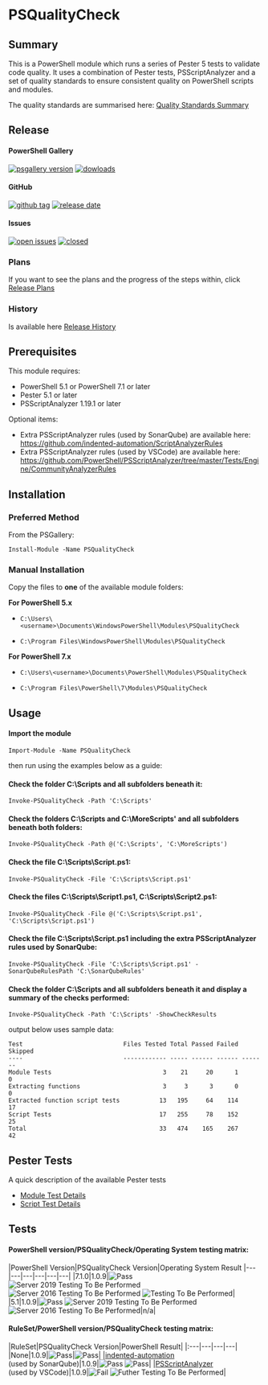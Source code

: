 # PSQualityCheck

## Summary

This is a PowerShell module which runs a series of Pester 5 tests to validate code quality. It uses a combination of Pester tests, PSScriptAnalyzer and a set of quality standards to ensure consistent quality on PowerShell scripts and modules.

The quality standards are summarised here: [Quality Standards Summary](https://github.com/andrewrdavidson/PSQualityCheck/wiki/Standards)

## Release 

#### PowerShell Gallery

[![psgallery version](https://img.shields.io/powershellgallery/v/psqualitycheck)](https://www.powershellgallery.com/packages/PSQualityCheck) [![dowloads](https://img.shields.io/powershellgallery/dt/PSQualityCheck)](https://www.powershellgallery.com/packages/PSQualityCheck)

#### GitHub

[![github tag](https://img.shields.io/github/v/tag/andrewrdavidson/psqualitycheck)](https://github.com/andrewrdavidson/PSQualityCheck/releases) [![release date](https://img.shields.io/github/release-date/andrewrdavidson/psqualitycheck)](https://github.com/andrewrdavidson/PSQualityCheck/releases)

#### Issues
[![open issues](https://img.shields.io/github/issues-raw/andrewrdavidson/psqualitycheck)](https://github.com/andrewrdavidson/PSQualityCheck/issues?q=is%3Aopen+is%3Aissue) [![closed](https://img.shields.io/github/issues-closed-raw/andrewrdavidson/psqualitycheck)](https://github.com/andrewrdavidson/PSQualityCheck/issues?q=is%3Aissue+is%3Aclosed)

### Plans

If you want to see the plans and the progress of the steps within, click [Release Plans](https://github.com/andrewrdavidson/PSQualityCheck/wiki/Release-Plan)

### History

Is available here [Release History](https://github.com/andrewrdavidson/PSQualityCheck/wiki/Release-History)

## Prerequisites

This module requires:

* PowerShell 5.1 or PowerShell 7.1 or later
* Pester 5.1 or later
* PSScriptAnalyzer 1.19.1 or later

Optional items:

* Extra PSScriptAnalyzer rules (used by SonarQube) are available here:<br/>https://github.com/indented-automation/ScriptAnalyzerRules
* Extra PSScriptAnalyzer rules (used by VSCode) are available here:<br/>https://github.com/PowerShell/PSScriptAnalyzer/tree/master/Tests/Engine/CommunityAnalyzerRules

## Installation

### __Preferred Method__

From the PSGallery:

`Install-Module -Name PSQualityCheck`

### __Manual Installation__

Copy the files to **one** of the available module folders:

__For PowerShell 5.x__

* `C:\Users\<username>\Documents\WindowsPowerShell\Modules\PSQualityCheck`

* `C:\Program Files\WindowsPowerShell\Modules\PSQualityCheck`

__For PowerShell 7.x__

* `C:\Users\<username>\Documents\PowerShell\Modules\PSQualityCheck`

* `C:\Program Files\PowerShell\7\Modules\PSQualityCheck`

## Usage

#### Import the module

`Import-Module -Name PSQualityCheck`

then run using the examples below as a guide:

#### Check the folder C:\Scripts and all subfolders beneath it:

`Invoke-PSQualityCheck -Path 'C:\Scripts'`

#### Check the folders C:\Scripts and C:\MoreScripts' and all subfolders beneath both folders:

`Invoke-PSQualityCheck -Path @('C:\Scripts', 'C:\MoreScripts')`

#### Check the file C:\Scripts\Script.ps1:

`Invoke-PSQualityCheck -File 'C:\Scripts\Script.ps1'`

#### Check the files C:\Scripts\Script1.ps1, C:\Scripts\Script2.ps1:

`Invoke-PSQualityCheck -File @('C:\Scripts\Script.ps1', 'C:\Scripts\Script.ps1')`

#### Check the file C:\Scripts\Script.ps1 including the extra PSScriptAnalyzer rules used by SonarQube:

`Invoke-PSQualityCheck -File 'C:\Scripts\Script.ps1' -SonarQubeRulesPath 'C:\SonarQubeRules'`

#### Check the folder C:\Scripts and all subfolders beneath it and display a summary of the checks performed:

`Invoke-PSQualityCheck -Path 'C:\Scripts' -ShowCheckResults`

output below uses sample data:

    Test                            Files Tested Total Passed Failed Skipped
    ----                            ------------ ----- ------ ------ -------
    Module Tests                               3    21     20      1       0
    Extracting functions                       3     3      3      0       0
    Extracted function script tests           13   195     64    114      17
    Script Tests                              17   255     78    152      25
    Total                                     33   474    165    267      42

## Pester Tests

A quick description of the available Pester tests

* [Module Test Details](https://github.com/andrewrdavidson/PSQualityCheck/wiki/Module-Tests)
* [Script Test Details](https://github.com/andrewrdavidson/PSQualityCheck/wiki/Script-Tests)

## Tests

#### PowerShell version/PSQualityCheck/Operating System testing matrix:

|PowerShell Version|PSQualityCheck Version|Operating System Result
|---|---|---|---|---|---|
|7.1.0|1.0.9|![Pass](https://img.shields.io/badge/windows%2010-pass-brightgreen) ![Server 2019 Testing To Be Performed](https://img.shields.io/badge/server%202019-not%20run-lightgrey) ![Server 2016 Testing To Be Performed](https://img.shields.io/badge/server%202016-not%20run-lightgrey) ![Testing To Be Performed](https://img.shields.io/badge/linux-not%20run-lightgrey)|
|5.1|1.0.9|![Pass](https://img.shields.io/badge/windows%2010-pass-brightgreen) ![Server 2019 Testing To Be Performed](https://img.shields.io/badge/server%202019-not%20run-lightgrey) ![Server 2016 Testing To Be Performed](https://img.shields.io/badge/server%202016-not%20run-lightgrey)|n/a|

#### RuleSet/PowerShell version/PSQualityCheck testing matrix:

|RuleSet|PSQualityCheck Version|PowerShell Result|
|:---|---|---|---|
|None|1.0.9|![Pass](https://img.shields.io/badge/powershell%207.1.0-pass-brightgreen)|![Pass](https://img.shields.io/badge/powershell%205.1-pass-brightgreen)|
|[indented-automation](https://github.com/indented-automation/ScriptAnalyzerRules)<br/>(used by SonarQube)|1.0.9|![Pass](https://img.shields.io/badge/powershell%207.1.0-pass-brightgreen) ![Pass](https://img.shields.io/badge/powershell%205.1-pass-brightgreen)|
|[PSScriptAnalyzer](https://github.com/PowerShell/PSScriptAnalyzer/tree/master/Tests/Engine/CommunityAnalyzerRules)<br/>(used by VSCode)|1.0.9|![Fail](https://img.shields.io/badge/powershell%207.1.0-fail-red) ![Futher Testing To Be Performed](https://img.shields.io/badge/powershell%205.1-not%20run-lightgrey)|
